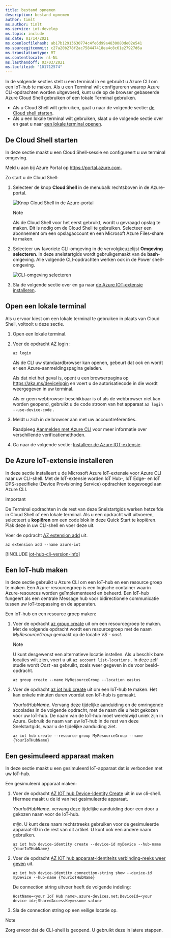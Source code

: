 ```yaml
---
title: bestand opnemen
description: bestand opnemen
author: timlt
ms.author: timlt
ms.service: iot-develop
ms.topic: include
ms.date: 01/14/2021
ms.openlocfilehash: ab17b12913630774c4fe6d99a4830080de02e541
ms.sourcegitcommit: c27a20b278f2ac758447418ea4c8c61e27927d6a
ms.translationtype: MT
ms.contentlocale: nl-NL
ms.lasthandoff: 03/03/2021
ms.locfileid: "101712574"
---
```

In de volgende secties stelt u een terminal in en gebruikt u Azure CLI om een IoT-hub te maken. Als u een Terminal wilt configureren waarop Azure CLI-opdrachten worden uitgevoerd, kunt u de op de browser gebaseerde Azure Cloud Shell gebruiken of een lokale Terminal gebruiken.
* Als u Cloud Shell wilt gebruiken, gaat u naar de volgende sectie: [de Cloud shell starten](#launch-the-cloud-shell). 
* Als u een lokale terminal wilt gebruiken, slaat u de volgende sectie over en gaat u naar [een lokale terminal openen](#open-a-local-terminal).

## <a name="launch-the-cloud-shell"></a>De Cloud Shell starten
In deze sectie maakt u een Cloud Shell-sessie en configureert u uw terminal omgeving.

Meld u aan bij Azure Portal op https://portal.azure.com.  

Zo start u de Cloud Shell:

1. Selecteer de knop **Cloud Shell** in de menubalk rechtsboven in de Azure-portal. 

    ![Knop Cloud Shell in de Azure-portal](media/iot-hub-include-create-hub-cli/cloud-shell-button.png)

    > [!NOTE]
    > Als de Cloud Shell voor het eerst gebruikt, wordt u gevraagd opslag te maken. Dit is nodig om de Cloud Shell te gebruiken.  Selecteer een abonnement om een opslagaccount en een Microsoft Azure Files-share te maken. 

2. Selecteer uw favoriete CLI-omgeving in de vervolgkeuzelijst **Omgeving selecteren**. In deze snelstartgids wordt gebruikgemaakt van de **bash**-omgeving. Alle volgende CLI-opdrachten werken ook in de Power shell-omgeving. 

    ![CLI-omgeving selecteren](media/iot-hub-include-create-hub-cli/cloud-shell-environment.png)

3. Sla de volgende sectie over en ga naar [de Azure IOT-extensie installeren](#install-the-azure-iot-extension). 

## <a name="open-a-local-terminal"></a>Open een lokale terminal
Als u ervoor kiest om een lokale terminal te gebruiken in plaats van Cloud Shell, voltooit u deze sectie.  

1. Open een lokale terminal.
1. Voer de opdracht [AZ login](/cli/azure/reference-index?preserve-view=true&view=azure-cli-latest#az_login) :

   ```azurecli
   az login
   ```

    Als de CLI uw standaardbrowser kan openen, gebeurt dat ook en wordt er een Azure-aanmeldingspagina geladen.

    Als dat niet het geval is, opent u een browserpagina op https://aka.ms/devicelogin en voert u de autorisatiecode in die wordt weergegeven in uw terminal.

    Als er geen webbrowser beschikbaar is of als de webbrowser niet kan worden geopend, gebruikt u de code stroom van het apparaat `az login --use-device-code` .

1. Meldt u zich in de browser aan met uw accountreferenties.

    Raadpleeg [Aanmelden met Azure CLI]( /cli/azure/authenticate-azure-cli ) voor meer informatie over verschillende verificatiemethoden.

1. Ga naar de volgende sectie: [Installeer de Azure IOT-extensie](#install-the-azure-iot-extension). 

## <a name="install-the-azure-iot-extension"></a>De Azure IoT-extensie installeren
In deze sectie installeert u de Microsoft Azure IoT-extensie voor Azure CLI naar uw CLI-shell. Met de IoT-extensie worden IoT Hub-, IoT Edge- en IoT DPS-specifieke (Device Provisioning Service) opdrachten toegevoegd aan Azure CLI.

> [!IMPORTANT]
> De Terminal opdrachten in de rest van deze Snelstartgids werken hetzelfde in Cloud Shell of een lokale terminal. Als u een opdracht wilt uitvoeren, selecteert u **kopiëren** om een code blok in deze Quick Start te kopiëren. Plak deze in uw CLI-shell en voer deze uit.

Voer de opdracht [AZ extension add](/cli/azure/extension?preserve-view=true&view=azure-cli-latest#az-extension-add) uit. 

   ```azurecli
   az extension add --name azure-iot
   ```
[!INCLUDE [iot-hub-cli-version-info](iot-hub-cli-version-info.md)]

## <a name="create-an-iot-hub"></a>Een IoT-hub maken
In deze sectie gebruikt u Azure CLI om een IoT-hub en een resource groep te maken.  Een Azure-resourcegroep is een logische container waarin Azure-resources worden geïmplementeerd en beheerd. Een IoT-hub fungeert als een centrale Message hub voor bidirectionele communicatie tussen uw IoT-toepassing en de apparaten. 

Een IoT-hub en een resource groep maken:

1. Voer de opdracht [az group create](/cli/azure/group?preserve-view=true&view=azure-cli-latest#az-group-create) uit om een resourcegroep te maken. Met de volgende opdracht wordt een resourcegroep met de naam *MyResourceGroup* gemaakt op de locatie *VS - oost*. 
    >[!NOTE]
    > U kunt desgewenst een alternatieve locatie instellen. Als u beschik bare locaties wilt zien, voert u uit `az account list-locations` . In deze zelf studie wordt *Oost* -as gebruikt, zoals weer gegeven in de voor beeld-opdracht. 

    ```azurecli
    az group create --name MyResourceGroup --location eastus
    ```

1. Voer de opdracht [az iot hub create](/cli/azure/iot/hub?preserve-view=true&view=azure-cli-latest#az-iot-hub-create) uit om een IoT-hub te maken. Het kan enkele minuten duren voordat een IoT-hub is gemaakt. 

    *YourIotHubName*. Vervang deze tijdelijke aanduiding en de omringende accolades in de volgende opdracht, met de naam die u hebt gekozen voor uw IoT-hub. De naam van de IoT-hub moet wereldwijd uniek zijn in Azure. Gebruik de naam van uw IoT-hub in de rest van deze Snelstartgids, waar u de tijdelijke aanduiding ziet.

    ```azurecli
    az iot hub create --resource-group MyResourceGroup --name {YourIoTHubName}
    ```

## <a name="create-a-simulated-device"></a>Een gesimuleerd apparaat maken
In deze sectie maakt u een gesimuleerd IoT-apparaat dat is verbonden met uw IoT-hub. 

Een gesimuleerd apparaat maken:
1. Voer de opdracht [AZ IOT hub Device-Identity Create](/cli/azure/ext/azure-iot/iot/hub/device-identity?preserve-view=true&view=azure-cli-latest#ext-azure-iot-az-iot-hub-device-identity-create) uit in uw cli-shell. Hiermee maakt u de id van het gesimuleerde apparaat. 

    *YourIotHubName*. vervang deze tijdelijke aanduiding door een door u gekozen naam voor de IoT-hub. 

    *mijn*. U kunt deze naam rechtstreeks gebruiken voor de gesimuleerde apparaat-ID in de rest van dit artikel. U kunt ook een andere naam gebruiken. 

    ```azurecli
    az iot hub device-identity create --device-id myDevice --hub-name {YourIoTHubName} 
    ```

1.  Voer de opdracht [AZ IOT hub apparaat-identiteits verbinding-reeks weer geven](/cli/azure/ext/azure-iot/iot/hub/device-identity/connection-string?preserve-view=true&view=azure-cli-latest#ext_azure_iot_az_iot_hub_device_identity_connection_string_show) uit. 

    ```azurecli
    az iot hub device-identity connection-string show --device-id myDevice --hub-name {YourIoTHubName}
    ```

    De connection string uitvoer heeft de volgende indeling:

    ```Output
    HostName=<your IoT Hub name>.azure-devices.net;DeviceId=<your device id>;SharedAccessKey=<some value>
    ```

1. Sla de connection string op een veilige locatie op. 

> [!NOTE]
> Zorg ervoor dat de CLI-shell is geopend. U gebruikt deze in latere stappen.